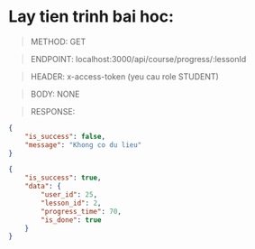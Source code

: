 # Lay tien trinh bai hoc:

> METHOD: GET

> ENDPOINT: localhost:3000/api/course/progress/:lessonId

> HEADER: x-access-token (yeu cau role STUDENT)

> BODY:  NONE

> RESPONSE:

```json
{
    "is_success": false,
    "message": "Khong co du lieu"
}
```

```json
{
    "is_success": true,
    "data": {
        "user_id": 25,
        "lesson_id": 2,
        "progress_time": 70,
        "is_done": true
    }
}
```